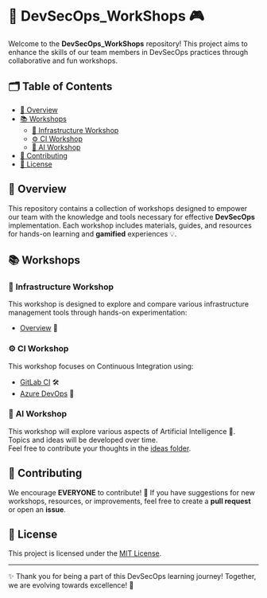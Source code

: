 # 🚀 **DevSecOps_WorkShops** 🎮 

Welcome to the **DevSecOps_WorkShops** repository! This project aims to enhance the skills of our team members in DevSecOps practices through collaborative and fun workshops.

## 🗂️ **Table of Contents**

- [🎯 Overview](#overview)
- [📚 Workshops](#workshops)
  - [🔧 Infrastructure Workshop](#infrastructure-workshop)
  - [⚙️ CI Workshop](#ci-workshop)
  - [🤖 AI Workshop](#ai-workshop)
- [🤝 Contributing](#contributing)
- [📜 License](#license)

## 🎯 **Overview**

This repository contains a collection of workshops designed to empower our team with the knowledge and tools necessary for effective **DevSecOps** implementation. Each workshop includes materials, guides, and resources for hands-on learning and **gamified** experiences 💡.

## 📚 **Workshops**

### 🔧 **Infrastructure Workshop**
This workshop is designed to explore and compare various infrastructure management tools through hands-on experimentation:

- [Overview](Infrastructure_Workshop/Overview.md) 📖

### ⚙️ **CI Workshop**
This workshop focuses on Continuous Integration using:

- [GitLab CI](CI_Workshop/GitLab_CI/README.md) 🛠️
- [Azure DevOps](CI_Workshop/Azure_DevOps/README.md) 🚀

### 🤖 **AI Workshop**
This workshop will explore various aspects of Artificial Intelligence 🤖. Topics and ideas will be developed over time.  
Feel free to contribute your thoughts in the [ideas folder](AI_Workshop/ideas/). 

## 🤝 **Contributing**

We encourage **EVERYONE** to contribute! 💪 If you have suggestions for new workshops, resources, or improvements, feel free to create a **pull request** or open an **issue**.  

## 📜 **License**

This project is licensed under the [MIT License](LICENSE).

---

✨ Thank you for being a part of this DevSecOps learning journey! Together, we are evolving towards excellence! 🎉
